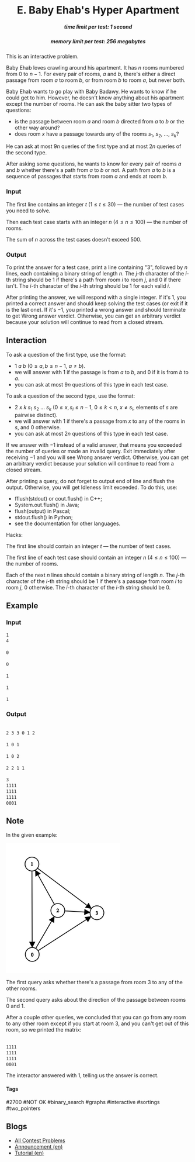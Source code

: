 <h1 style='text-align: center;'> E. Baby Ehab's Hyper Apartment</h1>

<h5 style='text-align: center;'>time limit per test: 1 second</h5>
<h5 style='text-align: center;'>memory limit per test: 256 megabytes</h5>

This is an interactive problem.

Baby Ehab loves crawling around his apartment. It has $n$ rooms numbered from $0$ to $n-1$. For every pair of rooms, $a$ and $b$, there's either a direct passage from room $a$ to room $b$, or from room $b$ to room $a$, but never both.

Baby Ehab wants to go play with Baby Badawy. He wants to know if he could get to him. However, he doesn't know anything about his apartment except the number of rooms. He can ask the baby sitter two types of questions: 

* is the passage between room $a$ and room $b$ directed from $a$ to $b$ or the other way around?
* does room $x$ have a passage towards any of the rooms $s_1$, $s_2$, ..., $s_k$?

He can ask at most $9n$ queries of the first type and at most $2n$ queries of the second type.

After asking some questions, he wants to know for every pair of rooms $a$ and $b$ whether there's a path from $a$ to $b$ or not. A path from $a$ to $b$ is a sequence of passages that starts from room $a$ and ends at room $b$.

### Input

The first line contains an integer $t$ ($1 \le t \le 30$) — the number of test cases you need to solve.

Then each test case starts with an integer $n$ ($4 \le n \le 100$) — the number of rooms.

The sum of $n$ across the test cases doesn't exceed $500$.

### Output

To print the answer for a test case, print a line containing "3", followed by $n$ lines, each containing a binary string of length $n$. The $j$-th character of the $i$-th string should be $1$ if there's a path from room $i$ to room $j$, and $0$ if there isn't. The $i$-th character of the $i$-th string should be $1$ for each valid $i$.

After printing the answer, we will respond with a single integer. If it's $1$, you printed a correct answer and should keep solving the test cases (or exit if it is the last one). If it's $-1$, you printed a wrong answer and should terminate to get Wrong answer verdict. Otherwise, you can get an arbitrary verdict because your solution will continue to read from a closed stream.

## Interaction

To ask a question of the first type, use the format: 

* $1$ $a$ $b$ ($0 \le a,b \le n-1$, $a \neq b$).
* we will answer with $1$ if the passage is from $a$ to $b$, and $0$ if it is from $b$ to $a$.
* you can ask at most $9n$ questions of this type in each test case.

To ask a question of the second type, use the format: 

* $2$ $x$ $k$ $s_1$ $s_2$ ... $s_k$ ($0 \le x,s_i \le n-1$, $0 \le k < n$, $x \neq s_i$, elements of $s$ are pairwise distinct).
* we will answer with $1$ if there's a passage from $x$ to any of the rooms in $s$, and $0$ otherwise.
* you can ask at most $2n$ questions of this type in each test case.

If we answer with $-1$ instead of a valid answer, that means you exceeded the number of queries or made an invalid query. Exit immediately after receiving $-1$ and you will see Wrong answer verdict. Otherwise, you can get an arbitrary verdict because your solution will continue to read from a closed stream.

After printing a query, do not forget to output end of line and flush the output. Otherwise, you will get Idleness limit exceeded. To do this, use:

* fflush(stdout) or cout.flush() in C++;
* System.out.flush() in Java;
* flush(output) in Pascal;
* stdout.flush() in Python;
* see the documentation for other languages.

Hacks:

The first line should contain an integer $t$ — the number of test cases.

The first line of each test case should contain an integer $n$ ($4 \le n \le 100$) — the number of rooms.

Each of the next $n$ lines should contain a binary string of length $n$. The $j$-th character of the $i$-th string should be $1$ if there's a passage from room $i$ to room $j$, $0$ otherwise. The $i$-th character of the $i$-th string should be $0$.

## Example

### Input


```text
1
4

0

0

1

1

1
```
### Output

```text

2 3 3 0 1 2

1 0 1

1 0 2

2 2 1 1

3
1111
1111
1111
0001
```
## Note

In the given example:

![](images/a7273dca08aa163722c2dd3334a40b71eff9ed4b.png)

The first query asks whether there's a passage from room $3$ to any of the other rooms.

The second query asks about the direction of the passage between rooms $0$ and $1$.

After a couple other queries, we concluded that you can go from any room to any other room except if you start at room $3$, and you can't get out of this room, so we printed the matrix:


```text
  
1111  
1111  
1111  
0001  

```
The interactor answered with $1$, telling us the answer is correct.



#### Tags 

#2700 #NOT OK #binary_search #graphs #interactive #sortings #two_pointers 

## Blogs
- [All Contest Problems](../Codeforces_Round_716_(Div._2).md)
- [Announcement (en)](../blogs/Announcement_(en).md)
- [Tutorial (en)](../blogs/Tutorial_(en).md)
